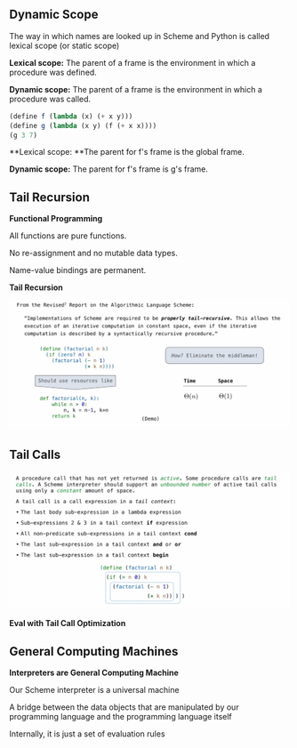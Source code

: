 ## Dynamic Scope 

The way in which names are looked up in Scheme and Python is called lexical scope (or static scope)

**Lexical scope:** The parent of a frame is the environment in which a procedure was defined.

**Dynamic scope:** The parent of a frame is the environment in which a procedure was called.

```scheme
(define f (lambda (x) (+ x y)))
(define g (lambda (x y) (f (+ x x))))
(g 3 7)
```

**Lexical scope: **The parent for f's frame is the global frame.

**Dynamic scope:** The parent for f's frame is g's frame.



## Tail Recursion

**Functional Programming**

All functions are pure functions.

No re-assignment and no mutable data types.

Name-value bindings are permanent.

**Tail Recursion**

![image-20220603095357332](Lecture_23_More_Scheme.assets/image-20220603095357332.png)



## Tail Calls

 ![image-20220603100303564](Lecture_23_More_Scheme.assets/image-20220603100303564.png)

**Eval with Tail Call Optimization**



## General Computing Machines

 

**Interpreters are General Computing Machine**

Our Scheme interpreter is a universal machine

A bridge between the data objects that are manipulated by our programming language and the programming language itself

Internally, it is just a set of evaluation rules